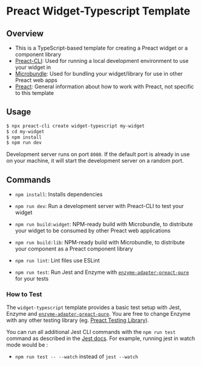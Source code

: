 # Preact Widget-Typescript Template

## Overview

- This is a TypeScript-based template for creating a Preact widget or a component library
- [Preact-CLI](https://github.com/preactjs/preact-cli): Used for running a local development environment to use your widget in
- [Microbundle](https://github.com/developit/microbundle): Used for bundling your widget/library for use in other Preact web apps
- [Preact](https://preactjs.com/): General information about how to work with Preact, not specific to this template

## Usage

```bash
$ npx preact-cli create widget-typescript my-widget
$ cd my-widget
$ npm install
$ npm run dev
```

Development server runs on port `8080`. If the default port is already in use on
your machine, it will start the development server on a random port.

## Commands
-   `npm install`: Installs dependencies

-   `npm run dev`: Run a development server with Preact-CLI to test your widget

-   `npm run build:widget`: NPM-ready build with Microbundle, to distribute your widget to be consumed by other Preact web applications

-   `npm run build:lib`: NPM-ready build with Microbundle, to distribute your component as a Preact component library

-   `npm run lint`: Lint files use ESLint 

-   `npm run test`: Run Jest and Enzyme with
    [`enzyme-adapter-preact-pure`](https://github.com/preactjs/enzyme-adapter-preact-pure) for
    your tests

### How to Test

The `widget-typescript` template provides a basic test setup with Jest, Enzyme and
[`enzyme-adapter-preact-pure`](https://github.com/preactjs/enzyme-adapter-preact-pure).
You are free to change Enzyme with any other testing library
(eg. [Preact Testing Library](https://testing-library.com/docs/preact-testing-library/intro)).

You can run all additional Jest CLI commands with the `npm run test` command as
described in the
[Jest docs](https://facebook.github.io/jest/docs/en/cli.html#using-with-npm-scripts).
For example, running jest in watch mode would be :

-   `npm run test -- --watch` instead of `jest --watch`
